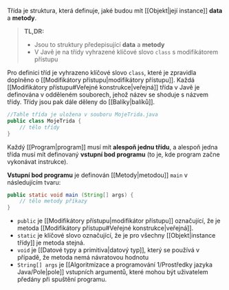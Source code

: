 Třída je struktura, která definuje, jaké budou mít [[Objekt|její instance]] **data** a **metody**.

>**TL,DR:**
>- Jsou to struktury předepisující **data** a **metody**
>- V Javě je na třídy vyhrazené klíčové slovo `class` s modifikátorem přístupu 

Pro definici tříd je vyhrazeno klíčové slovo `class`, které je zpravidla doplněno o [[Modifikátory přístupu|modifikátory přístupu]]. Každá [[Modifikátory přístupu#Veřejné konstrukce|veřejná]] třída v Javě je definována v odděleném souborech, jehož název se shoduje s názvem třídy. Třídy jsou pak dále děleny do [[Balíky|balíků]].

```java
//Tahle třída je uložena v souboru MojeTrida.java
public class MojeTrida {  
	// tělo třídy  
}
```

Každý [[Program|program]] musí mít **alespoň jednu třídu**, a alespoň jedna třída musí mít definovaný **vstupní bod programu** (to je, kde program začne vykonávat instrukce).

**Vstupní bod programu** je definován [[Metody|metodou]] `main` v následujícím tvaru:

```java
public static void main (String[] args) {  
	// tělo metody příkazy  
}
```
- `public` je [[Modifikátory přístupu|modifikátor přístupu]] označující, že je metoda [[Modifikátory přístupu#Veřejné konstrukce|veřejná]].
- `static` je klíčové slovo označující, že je pro všechny [[Objekt|instance třídy]] je metoda stejná.
- `void` je [[Datové typy a primitiva|datový typ]], který se používá v případě, že metoda nemá návratovou hodnotu
- `String[] args` je [[Algoritmizace a programování 1/Prostředky jazyka Java/Pole|pole]] vstupních argumentů, které mohou být uživatelem předány při spuštění programu.